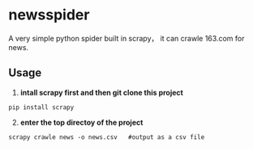 # newsspider
A very simple python spider built in scrapy， it can crawle 163.com for news.

## Usage
1. **intall scrapy first and then git clone this project**
```
pip install scrapy
```

2. **enter the top directoy of the project**
```
scrapy crawle news -o news.csv   #output as a csv file
```
